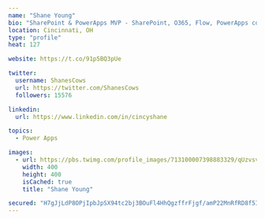 ```yaml
---
name: "Shane Young"
bio: "SharePoint & PowerApps MVP - SharePoint, O365, Flow, PowerApps consulting? @PowerApps911 | Pure Snark? You found it."
location: Cincinnati, OH
type: "profile"
heat: 127

website: https://t.co/91p5BQ3pUe

twitter:
  username: ShanesCows
  url: https://twitter.com/ShanesCows
  followers: 15576

linkedin:
  url: https://www.linkedin.com/in/cincyshane

topics:
  - Power Apps

images:
  - url: https://pbs.twimg.com/profile_images/713100007398883329/qUzvsvQ3_400x400.jpg
    width: 400
    height: 400
    isCached: true
    title: "Shane Young"

secured: "H7gJjLdP8OPjIpbJpSX94tc2bj3BOuFl4HhQgzffrFjgf/amP22MnRfRD8f5ILFxidYryMLmHxZEO7bdgHvV2tx/OgKbLUUsPIAIdvNyV5IxQAdwqAsvA4v9EtaB7bawjG1hQ/Lain/BLusje0FIriLzbSF+pITYStL6uzpD8wIeDyMpMP8hFYHjbZcY6BHLRiyMYkDdwmjfXYa2QzMoy4al/CAdXArTRH7fC4LJI96qVX9OuObgXuylW5oxQVfhZVJeEoIafUs91LdxBbu7LvoV6rE8XKm0tbSEcbX0w8N5wIzipXIDQ0lkjBZzlcP6eaLqZwoPA/JnJtVLeNBehpwAQPDJ6OHJrBGSd0HyouM1dyVpJ0sBtr7mTabT1oe/EIx2RHeb4BAKyrB8718o8nack8B6LHgjdHRGJBplH2Q=;UXxyow4G96hNdVBKuoTolg=="
---
```


